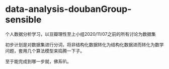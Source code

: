 # data-analysis-doubanGroup-sensible
个人数据分析学习，以豆瓣理性至上小组2020/11/07之前的所有讨论为数据集

初步计划是对数据集进行分词，将非结构化数据转化为结构化数据进而转化为数学问题，套用几个算法模型来捣腾一下子。

至于能完成到哪一步就，佛系叭。

